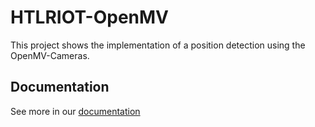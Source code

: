 # HTLRIOT-OpenMV
  
This project shows the implementation of a position detection using the OpenMV-Cameras.

## Documentation
See more in our [documentation](https://github.com/Skh4rf/HTLRIOT-OpenMV/blob/main/doc/Cibulka_Metzler_Projekt_OpenMV_Positionserfassung.pdf)
